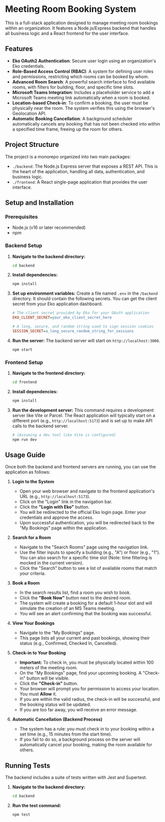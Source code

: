 # Meeting Room Booking System

This is a full-stack application designed to manage meeting room bookings within an organization. It features a Node.js/Express backend that handles all business logic and a React frontend for the user interface.

## Features

-   **Eko OAuth2 Authentication**: Secure user login using an organization's Eko credentials.
-   **Role-Based Access Control (RBAC)**: A system for defining user roles and permissions, restricting which rooms can be booked by whom.
-   **Advanced Room Search**: A powerful search interface to find available rooms, with filters for building, floor, and specific time slots.
-   **Microsoft Teams Integration**: Includes a placeholder service to add a Microsoft Teams meeting link automatically when a room is booked.
-   **Location-based Check-in**: To confirm a booking, the user must be physically near the room. The system verifies this using the browser's Geolocation API.
-   **Automatic Booking Cancellation**: A background scheduler automatically cancels any booking that has not been checked into within a specified time frame, freeing up the room for others.

## Project Structure

The project is a monorepo organized into two main packages:

-   `./backend`: The Node.js Express server that exposes a REST API. This is the heart of the application, handling all data, authentication, and business logic.
-   `./frontend`: A React single-page application that provides the user interface.

## Setup and Installation

### Prerequisites

-   Node.js (v16 or later recommended)
-   npm

### Backend Setup

1.  **Navigate to the backend directory:**
    ```bash
    cd backend
    ```

2.  **Install dependencies:**
    ```bash
    npm install
    ```

3.  **Set up environment variables:**
    Create a file named `.env` in the `/backend` directory. It should contain the following secrets. You can get the client secret from your Eko application dashboard.

    ```ini
    # The client secret provided by Eko for your OAuth application
    EKO_CLIENT_SECRET=your_eko_client_secret_here

    # A long, secure, and random string used to sign session cookies
    SESSION_SECRET=a_long_secure_random_string_for_sessions
    ```

4.  **Run the server:**
    The backend server will start on `http://localhost:3000`.
    ```bash
    npm start
    ```

### Frontend Setup

1.  **Navigate to the frontend directory:**
    ```bash
    cd frontend
    ```

2.  **Install dependencies:**
    ```bash
    npm install
    ```

3.  **Run the development server:**
    This command requires a development server like Vite or Parcel. The React application will typically start on a different port (e.g., `http://localhost:5173`) and is set up to make API calls to the backend server.
    ```bash
    # (Assuming a dev tool like Vite is configured)
    npm run dev
    ```

## Usage Guide

Once both the backend and frontend servers are running, you can use the application as follows:

1.  **Login to the System**
    -   Open your web browser and navigate to the frontend application's URL (e.g., `http://localhost:5173`).
    -   Click on the "Login" link in the navigation bar.
    -   Click the **"Login with Eko"** button.
    -   You will be redirected to the official Eko login page. Enter your credentials and approve the access.
    -   Upon successful authentication, you will be redirected back to the "My Bookings" page within the application.

2.  **Search for a Room**
    -   Navigate to the "Search Rooms" page using the navigation link.
    -   Use the filter inputs to specify a building (e.g., "A") or floor (e.g., "1"). You can also search for a specific time slot (Note: time filtering is mocked in the current version).
    -   Click the "Search" button to see a list of available rooms that match your criteria.

3.  **Book a Room**
    -   In the search results list, find a room you wish to book.
    -   Click the **"Book Now"** button next to the desired room.
    -   The system will create a booking for a default 1-hour slot and will simulate the creation of an MS Teams meeting.
    -   You will see an alert confirming that the booking was successful.

4.  **View Your Bookings**
    -   Navigate to the "My Bookings" page.
    -   This page lists all your current and past bookings, showing their status (e.g., Confirmed, Checked In, Cancelled).

5.  **Check-in to Your Booking**
    -   **Important:** To check in, you must be physically located within 100 meters of the meeting room.
    -   On the "My Bookings" page, find your upcoming booking. A "Check-in" button will be visible.
    -   Click the **"Check-in"** button.
    -   Your browser will prompt you for permission to access your location. You must **Allow** it.
    -   If you are within the valid radius, the check-in will be successful, and the booking status will be updated.
    -   If you are too far away, you will receive an error message.

6.  **Automatic Cancellation (Backend Process)**
    -   The system has a rule: you must check in to your booking within a set time (e.g., 15 minutes from the start time).
    -   If you fail to do so, a background process on the server will automatically cancel your booking, making the room available for others.

## Running Tests

The backend includes a suite of tests written with Jest and Supertest.

1.  **Navigate to the backend directory:**
    ```bash
    cd backend
    ```
2.  **Run the test command:**
    ```bash
    npm test
    ```